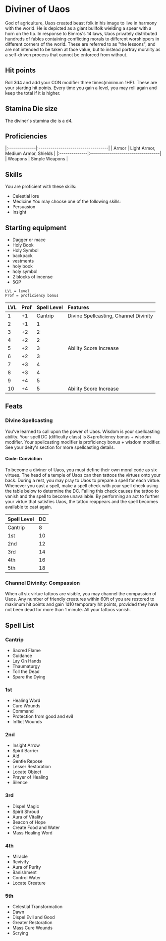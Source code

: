 # Diviner of Uaos
God of agriculture, Uaos created beast folk in his image to live in harmony with the world. He is depicted as a giant bullfolk wielding a spear with a horn on the tip. In response to Bimros's 14 laws, Uaos privately distributed hundreds of fables containing conflicting morals to different worshippers in different corners of the world. These are referred to as "the lessons", and are not intended to be taken at face value, but to instead portray morality as a self-driven process that cannot be enforced from without.

## Hit points
Roll 3d4 and add your CON modifier three times(minimum 1HP). These are your starting hit points. Every time you gain a level, you may roll again and keep the total if it is higher.

## Stamina Die size
The diviner's stamina die is a d4.

## Proficiencies
|:--------------|:-----------------------------------|
| Armor         | Light Armor, Medium Armor, Shields |
|:--------------|:-----------------------------------|
| Weapons       | Simple Weapons                     |

## Skills
You are proficient with these skills:
- Celestial lore
- Medicine
You may choose one of the following skills:
- Persuasion
- Insight

## Starting equipment
- Dagger or mace
- Holy Book
- Holy Symbol
- backpack
- vestments
- holy book
- holy symbol
- 2 blocks of incense
- 5GP

```
LVL = level
Prof = proficiency bonus
```
| LVL |Prof |Spell Level |        Features                       |
|:----|:----|:-----------|:--------------------------------------|
|   1 | +1  |  Cantrip   | Divine Spellcasting, Channel Divinity |
|   2 | +1  |     1      |                                       |
|   3 | +2  |     2      |                                       |
|   4 | +2  |     2      |                                       |
|   5 | +2  |     3      | Ability Score Increase                |
|   6 | +2  |     3      |                                       |
|   7 | +3  |     4      |                                       |
|   8 | +3  |     4      |                                       |
|   9 | +4  |     5      |                                       |
|  10 | +4  |     5      | Ability Score Increase                |

## Feats

### Divine Spellcasting
You've learned to call upon the power of Uaos. Wisdom is your spellcasting ability. Your spell DC (difficulty class) is 8+proficiency bonus + wisdom modifier. Your spellcasting modifier is proficiency bonus + wisdom modifier. See your deity's section for more spellcasting details.

#### Code: Conviction
To become a diviner of Uaos, you must define their own moral code as six virtues. The head of a temple of Uaos can then tattoos the virtues onto your back. During a rest, you may pray to Uaos to prepare a spell for each virtue. Whenever you cast a spell, make a spell check with your spell check using the table below to determine the DC. Failing this check causes the tattoo to vanish and the spell to become unavailable. By performing an act to further your virtue that satisfies Uaos, the tattoo reappears and the spell becomes available to cast again.

|Spell Level|DC|
|:----------|:-|
| Cantrip   | 8|
|       1st |10|
|       2nd |12|
|       3rd |14|
|       4th |16|
|       5th |18|

### Channel Divinity: Compassion
When all six virtue tattoos are visible, you may channel the compassion of Uaos. Any number of friendly creatures within 60ft of you are restored to maximum hit points and gain 1d10 temporary hit points, provided they have not been dead for more than 1 minute. All your tattoos vanish.

## Spell List

### Cantrip
- Sacred Flame
- Guidance
- Lay On Hands
- Thaumaturgy
- Toll the Dead
- Spare the Dying

### 1st
- Healing Word
- Cure Wounds
- Command 
- Protection from good and evil
- Inflict Wounds

### 2nd
- Insight Arrow
- Spirit Barrier
- Aid
- Gentle Repose
- Lesser Restoration
- Locate Object
- Prayer of Healing
- Silence

### 3rd
- Dispel Magic
- Spirit Shroud
- Aura of Vitality
- Beacon of Hope
- Create Food and Water
- Mass Healing Word

### 4th
- Miracle
- Revivify
- Aura of Purity
- Banishment
- Control Water
- Locate Creature

### 5th
- Celestial Transformation
- Dawn
- Dispel Evil and Good
- Greater Restoration
- Mass Cure Wounds
- Scrying